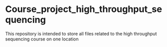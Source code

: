 # Course_project_high_throughput_sequencing
This repository is intended to store all files related to the high throughput sequencing course on one location
